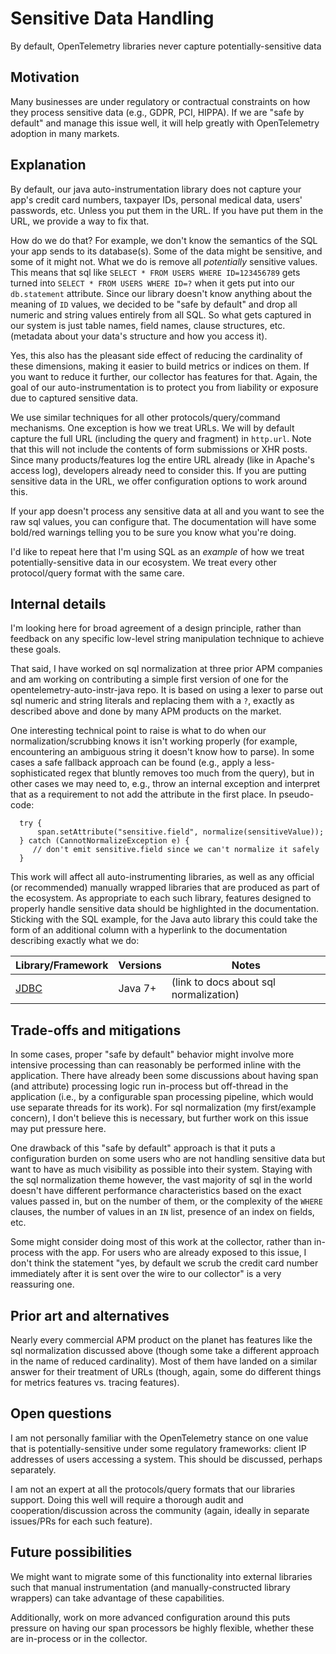 #  Sensitive Data Handling

By default, OpenTelemetry libraries never capture potentially-sensitive data

## Motivation

Many businesses are under regulatory or contractual constraints on how they process sensitive data (e.g., GDPR, 
PCI, HIPPA).  If we are "safe by default" and manage this issue well, it will help greatly with 
OpenTelemetry adoption in many markets.

## Explanation

By default, our java auto-instrumentation library does not capture your app's credit card numbers, taxpayer IDs, 
personal medical data, users' passwords, etc.  Unless you put them in the URL.  If you have put them in the URL, we provide a way to fix that.

How do we do that?  For example, we don't know the semantics of the SQL your app sends to its database(s).  Some of the data might be 
sensitive, and some of it might not.  What we do is remove all 
*potentially* sensitive values.  This means that sql like `SELECT * FROM USERS WHERE ID=123456789` gets turned into
`SELECT * FROM USERS WHERE ID=?` when it gets put into our `db.statement` attribute.  Since our library doesn't know anything about the 
meaning of `ID` values, we decided to be "safe by default" and drop all numeric and string values entirely from all SQL.  So what gets 
captured in our system is just table names, field names, clause structures, etc. (metadata about your data's structure and how you access it).

Yes, this also has the pleasant side effect of reducing the cardinality of these dimensions, making it easier to build metrics or indices on them. 
If you want to reduce it further, our collector has features for that.  Again, the goal of our auto-instrumentation is to protect you from 
liability or exposure due to captured sensitive data.

We use similar techniques for all other protocols/query/command mechanisms.  One exception is how we treat URLs.  We will by
default capture the full URL (including the query and fragment) in `http.url`.  Note that this will not include
the contents of form submissions or XHR posts.  Since many products/features log the entire URL already 
(like in Apache's access log), developers already need to consider this.  If you are putting sensitive data in the URL,
we offer configuration options to work around this.

If your app doesn't process any sensitive data at all and you want to see the raw sql values, you can configure that.  The documentation
will have some bold/red warnings telling you to be sure you know what you're doing.

I'd like to repeat here that I'm using SQL as an *example* of how we treat potentially-sensitive data in our ecosystem.  We treat every other protocol/query format
with the same care.
 
## Internal details

I'm looking here for broad agreement of a design principle, rather than feedback on any specific low-level string manipulation technique to
achieve these goals.

That said, I have worked on sql normalization at three prior APM companies and am working on contributing a simple first version of one for the 
opentelemetry-auto-instr-java repo.  It is based on using a lexer to parse out sql numeric and string literals and replacing them with a `?`, exactly
as described above and done by many APM products on the market.

One interesting technical point to raise is what to do when our normalization/scrubbing knows it isn't working properly (for
example, encountering an ambiguous string it doesn't know how to parse).  In some cases a safe fallback approach can be found (e.g., apply a 
less-sophisticated regex that bluntly removes too much from the query), but in other cases we may need to, e.g., throw an internal exception and 
interpret that as a requirement to not add the 
attribute in the first place.  In pseudo-code:
```
  try {
      span.setAttribute("sensitive.field", normalize(sensitiveValue));
  } catch (CannotNormalizeException e) {
     // don't emit sensitive.field since we can't normalize it safely
  }
```

This work will affect all auto-instrumenting libraries, as well as any official (or recommended) manually wrapped libraries that are 
produced as part of the ecosystem.  As appropriate to each such library, features designed to properly handle sensitive data should
be highlighted in the documentation.  Sticking with the SQL example, for the Java auto library this could take the form of an additional column
with a hyperlink to the documentation describing exactly what we do:

| Library/Framework                                                                                    | Versions                       | Notes                                      |
|------------------------------------------------------------------------------------------------------|--------------------------------|--------------------------------------------|
| [JDBC](https://docs.oracle.com/en/java/javase/11/docs/api/java.sql/java/sql/package-summary.html)    | Java 7+                        | (link to docs about sql normalization)     |


## Trade-offs and mitigations

In some cases, proper "safe by default" behavior might involve more intensive processing than can reasonably be performed inline with the application.  There have 
already been some discussions about having span (and attribute) processing logic run in-process but off-thread in the application (i.e., by a configurable span 
processing pipeline, which would use separate threads for its work).  For sql normalization (my first/example concern), I don't believe this is necessary, but 
further work on this issue may put pressure here.

One drawback of this "safe by default" approach is that it puts a configuration burden on some users who are not handling sensitive data but
want to have as much visibility as possible into their system.  Staying with the sql normalization theme however, the vast majority of sql in the world doesn't 
have different performance characteristics based on the exact values passed in, but on the number of them, or the complexity of the `WHERE` clauses, 
the number of values in an `IN` list, presence of an index on fields, etc.

Some might consider doing most of this work at the collector, rather than in-process with the app.  For users who are already exposed to this 
issue, I don't think the statement "yes, by default we scrub the credit card number immediately after it is sent over the wire to our collector" is a very reassuring one.

## Prior art and alternatives

Nearly every commercial APM product on the planet has features like the sql normalization discussed above (though some take a different approach in the name of reduced
cardinality).  Most of them have landed on a similar answer for their treatment of URLs (though, again, some do different things for metrics features vs. tracing features).

## Open questions

I am not personally familiar with the OpenTelemetry stance on one value that is potentially-sensitive under some regulatory frameworks: client IP addresses
of users accessing a system.  This should be discussed, perhaps separately.

I am not an expert at all the protocols/query formats that our libraries support.  Doing this well will require a thorough audit and cooperation/discussion across
the community (again, ideally in separate issues/PRs for each such feature).

## Future possibilities

We might want to migrate some of this functionality into external libraries such that manual instrumentation (and manually-constructed library wrappers) can take advantage of these capabilities.

Additionally, work on more advanced configuration around this puts pressure on having our span processors be highly flexible, whether these are in-process or in the collector.
